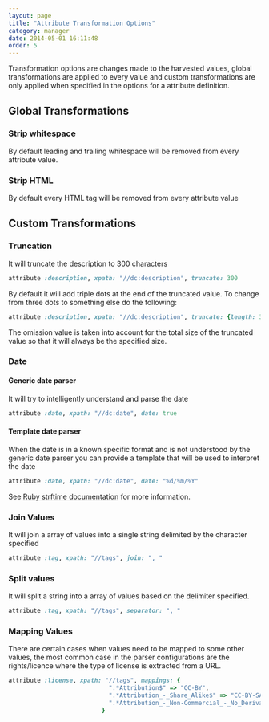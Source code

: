 ```yaml
---
layout: page
title: "Attribute Transformation Options"
category: manager
date: 2014-05-01 16:11:48
order: 5
---
```


Transformation options are changes made to the harvested values, global transformations are applied to every value and custom transformations are only applied when specified in the options for a attribute definition.

## Global Transformations

### Strip whitespace

By default leading and trailing whitespace will be removed from every attribute value.

### Strip HTML

By default every HTML tag will be removed from every attribute value

## Custom Transformations

### Truncation

It will truncate the description to 300 characters

```ruby
attribute :description, xpath: "//dc:description", truncate: 300
```

By default it will add triple dots at the end of the truncated value. To change from three dots to something else do the following:

```ruby
attribute :description, xpath: "//dc:description", truncate: {length: 300, omission: "....."}
```

The omission value is taken into account for the total size of the truncated value so that it will always be the specified size.

### Date
#### Generic date parser
It will try to intelligently understand and parse the date

```ruby
attribute :date, xpath: "//dc:date", date: true
```

#### Template date parser
When the date is in a known specific format and is not understood by the generic date parser you can provide a template that will be used to interpret the date

```ruby
attribute :date, xpath: "//dc:date", date: "%d/%m/%Y"
```

See [Ruby strftime documentation](http://ruby-doc.org/stdlib-2.3.0/libdoc/date/rdoc/DateTime.html#method-i-strftime) for more information.

### Join Values

It will join a array of values into a single string delimited by the character specified

```ruby
attribute :tag, xpath: "//tags", join: ", "
```

### Split values

It will split a string into a array of values based on the delimiter specified.

```ruby
attribute :tag, xpath: "//tags", separator: ", "
```

### Mapping Values

There are certain cases when values need to be mapped to some other values, the most common case in the parser configurations are the rights/licence where the type of license is extracted from a URL.

```ruby
attribute :license, xpath: "//tags", mappings: {
                            ".*Attribution$" => "CC-BY",
                            ".*Attribution_-_Share_Alike$" => "CC-BY-SA",
                            ".*Attribution_-_Non-Commercial_-_No_Derivatives$" => "CC-BY-NC-ND"
                          }
```
